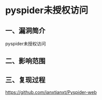 pyspider未授权访问
==================

一、漏洞简介
------------

pyspider未授权访问

二、影响范围
------------

三、复现过程
------------

https://github.com/ianxtianxt/Pyspider-web

